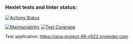### Hexlet tests and linter status:
[![Actions Status](https://github.com/exicc/java-project-99/actions/workflows/hexlet-check.yml/badge.svg)](https://github.com/exicc/java-project-99/actions)

[![Maintainability](https://api.codeclimate.com/v1/badges/f01d244ceb62f52a9d46/maintainability)](https://codeclimate.com/github/exicc/java-project-99/maintainability)
[![Test Coverage](https://api.codeclimate.com/v1/badges/f01d244ceb62f52a9d46/test_coverage)](https://codeclimate.com/github/exicc/java-project-99/test_coverage)

Test application: https://java-project-99-n522.onrender.com
